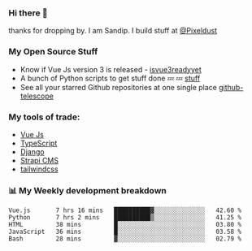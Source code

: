 ### Hi there 👋

thanks for dropping by.
I am Sandip. I build stuff at [@Pixeldust](github.com/pixeldust-in/)

###  **My Open Source Stuff**

 - Know if Vue Js version 3 is released -  [isvue3readyyet](https://github.com/sandiprb/isvue3readyyet)
 - A bunch of Python scripts to get stuff done 💤 💤 [stuff](https://github.com/sandiprb/stuff)
 - See all your starred Github repositories at one single place [github-telescope](https://github.com/sandiprb/github-telescope)



###  **My tools of trade:**
 - [Vue Js](https://github.com/vuejs/vue/)
 - [TypeScript](https://github.com/microsoft/TypeScript)
 - [Django](github.com/django/django)
 - [Strapi CMS](github.com/strapi/strapi)
 - [tailwindcss](https://github.com/tailwindlabs/tailwindcss)


###  📊 **My Weekly development breakdown**
<!--START_SECTION:waka-->
```text
Vue.js       7 hrs 16 mins   ██████████▓░░░░░░░░░░░░░░   42.60 % 
Python       7 hrs 2 mins    ██████████▒░░░░░░░░░░░░░░   41.25 % 
HTML         38 mins         █░░░░░░░░░░░░░░░░░░░░░░░░   03.80 % 
JavaScript   36 mins         █░░░░░░░░░░░░░░░░░░░░░░░░   03.58 % 
Bash         28 mins         ▓░░░░░░░░░░░░░░░░░░░░░░░░   02.79 % 
```
<!--END_SECTION:waka-->
